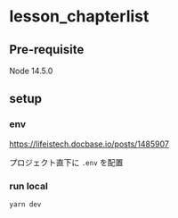 # lesson_chapterlist
## Pre-requisite
Node 14.5.0

## setup

### env
https://lifeistech.docbase.io/posts/1485907

プロジェクト直下に `.env` を配置

### run local
```
yarn dev
```
